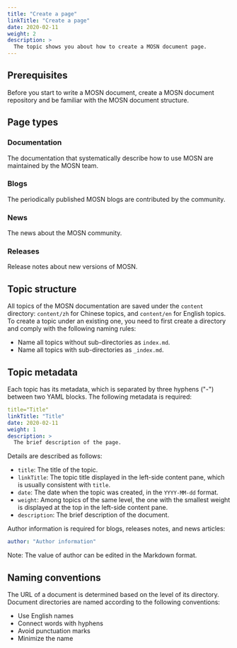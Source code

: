 ```yaml
---
title: "Create a page"
linkTitle: "Create a page"
date: 2020-02-11
weight: 2
description: >
  The topic shows you about how to create a MOSN document page.
---
```


## Prerequisites

Before you start to write a MOSN document, create a MOSN document repository and be familiar with the MOSN document structure.

## Page types

### Documentation

The documentation that systematically describe how to use MOSN are maintained by the MOSN team.

### Blogs

The periodically published MOSN blogs are contributed by the community.

### News

The news about the MOSN community.

### Releases

Release notes about new versions of MOSN.

## Topic structure

All topics of the MOSN documentation are saved under the `content` directory: `content/zh` for Chinese topics, and `content/en` for English topics. To create a topic under an existing one, you need to first create a directory and comply with the following naming rules:

- Name all topics without sub-directories as `index.md`.
- Name all topics with sub-directories as `_index.md`.

## Topic metadata

Each topic has its metadata, which is separated by three hyphens ("-") between two YAML blocks. The following metadata is required:

```yaml
title="Title"
linkTitle: "Title"
date: 2020-02-11
weight: 1
description: >
  The brief description of the page.
```

Details are described as follows:

- `title`: The title of the topic.
- `linkTitle`: The topic title displayed in the left-side content pane, which is usually consistent with `title`.
- `date`: The date when the topic was created, in the `YYYY-MM-dd` format.
- `weight`: Among topics of the same level, the one with the smallest weight is displayed at the top in the left-side content pane.
- `description`: The brief description of the document.

Author information is required for blogs, releases notes, and news articles:

```yaml
author: "Author information"
```

Note: The value of author can be edited in the Markdown format.

## Naming conventions

The URL of a document is determined based on the level of its directory. Document directories are named according to the following conventions:

- Use English names
- Connect words with hyphens
- Avoid punctuation marks
- Minimize the name


